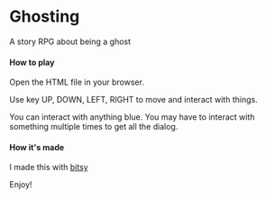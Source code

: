 # Ghosting
A story RPG about being a ghost

#### How to play
Open the HTML file in your browser. 

Use key UP, DOWN, LEFT, RIGHT to move and interact with things.

You can interact with anything blue. You may have to interact with something multiple times to get all the dialog. 

#### How it's made
I made this with [bitsy](https://ledoux.itch.io/bitsy)

Enjoy! 
